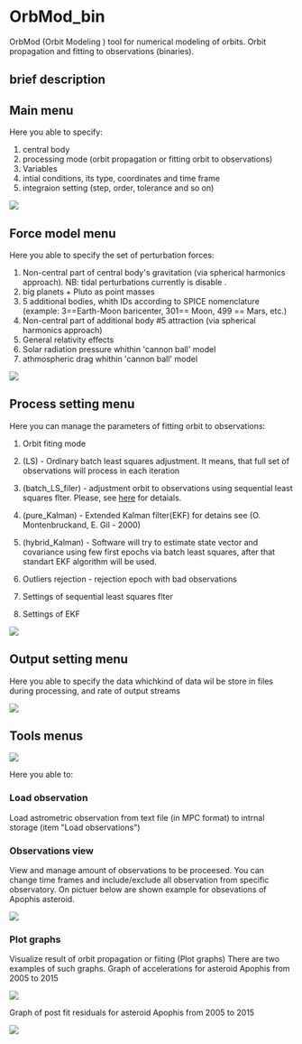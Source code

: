 # OrbMod_bin
OrbMod (Orbit Modeling ) tool for numerical modeling of orbits. Orbit propagation and fitting to observations (binaries).



##  brief description

## Main menu

Here you able to specify:

1. central body
2. processing mode (orbit propagation or fitting orbit to observations)
3. Variables
4. intial conditions, its type, coordinates and time frame
5. integraion setting (step, order, tolerance and so on)

![](https://github.com/vdmitriev90/OrbMod_DotNET_UI/blob/master/MainWindow.png )

## Force model menu
Here you able to specify the set of perturbation forces:

1. Non-central part of central body's gravitation (via spherical harmonics approach). NB: tidal perturbations currently is disable .
2. big planets + Pluto as point masses
3. 5 additional bodies, whith IDs according to SPICE nomenclature (example: 3==Earth-Moon baricenter, 301== Moon, 499 == Mars, etc.)
3. Non-central part  of additional body #5  attraction (via spherical harmonics approach)
4. General relativity effects
5. Solar radiation pressure whithin 'cannon ball' model
5. athmospheric drag whithin 'cannon ball' model

![](https://github.com/vdmitriev90/OrbMod_DotNET_UI/blob/master/ForceModel.png)

## Process setting menu
Here you can manage the parameters of fitting orbit to observations:

1. Orbit fiting mode

 1. (LS) - Ordinary batch least squares adjustment. It means, that full set of observations will process in each iteration
 1. (batch_LS_filer) - adjustment orbit to observations using  sequential least squares flter. Please, see [here](https://www.researchgate.net/publication/310503329_Application_of_recursive_approaches_to_differential_orbit_correction_of_near_Earth_asteroids) for detaials.
 1. (pure_Kalman) - Extended Kalman filter(EKF) for detains see (O. Montenbruckand, E. Gil  - 2000)
 1. (hybrid_Kalman) - Software will try to estimate state vector and covariance using few first epochs via batch least squares, after that standart EKF algorithm will be used.

2. Outliers rejection - rejection epoch with bad observations
3. Settings of sequential least squares flter
4. Settings of EKF

 
 ![](https://github.com/vdmitriev90/OrbMod_DotNET_UI/blob/master/Process%20settings.png)
 
 
## Output setting menu
Here you able to specify the data whichkind of data wil be store in files during processing, and rate of output streams

![](https://github.com/vdmitriev90/OrbMod_DotNET_UI/blob/master/Output%20settings.png)

## Tools menus


![](https://github.com/vdmitriev90/OrbMod_DotNET_UI/blob/master/Tools.png)

Here you able to:
### Load observation
Load astrometric observation  from text file (in MPC format) to intrnal storage (item "Load observations")


### Observations view  
View and manage amount of observations to be proceesed. You can change time frames  and include/exclude all observation from specific observatory.
On pictuer below are shown example for obsevations of Apophis asteroid. 

![](https://github.com/vdmitriev90/OrbMod_DotNET_UI/blob/master/ObservationsView.png)

### Plot graphs
Visualize result of orbit propagation or fiiting (Plot graphs)
There are two examples of such graphs.
Graph  of accelerations for asteroid Apophis from 2005 to 2015

![](https://github.com/vdmitriev90/OrbMod_DotNET_UI/blob/master/Plot_acc.png)

Graph  of post fit residuals    for asteroid Apophis from 2005 to 2015

![](https://github.com/vdmitriev90/OrbMod_DotNET_UI/blob/master/ResidualsRA.png)





